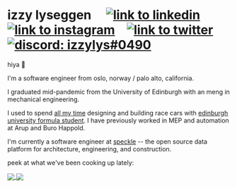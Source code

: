 # izzy lyseggen &nbsp;&nbsp;&nbsp; [![link to linkedin][linkedin-icon]][linkedin] &nbsp;&nbsp; [![link to instagram][insta-icon]][insta] &nbsp;&nbsp; [![link to twitter][twitter-icon]][twitter] &nbsp;&nbsp; [![discord: izzylys#0490][discord-icon]][discord]

hiya 👋

I'm a software engineer from oslo, norway / palo alto, california.

I graduated mid-pandemic from the University of Edinburgh with an meng in mechanical engineering. 

I used to spend [all my time](https://www.eng.ed.ac.uk/about/news/20200625/women-engineering-edinburgh-university-formula-student) designing and building race cars with [edinburgh university formula student](https://eufs.eusa.ed.ac.uk/ai). I have previously worked in MEP and automation at Arup and Buro Happold.

I'm currently a software engineer at [speckle](https://speckle.systems/) -- the open source data platform for architecture, engineering, and construction.

peek at what we've been cooking up lately:

<a href="https://github.com/specklesystems/speckle-sharp">
  <img align="center" src="https://github-readme-stats.vercel.app/api/pin/?username=specklesystems&repo=speckle-sharp&theme=tokyonight" />
</a>
<a href="https://github.com/specklesystems/speckle-server">
  <img align="center" src="https://github-readme-stats.vercel.app/api/pin/?username=specklesystems&repo=speckle-server&theme=tokyonight" />
</a>

[linkedin-icon]: https://user-images.githubusercontent.com/7717434/99145497-508f7d00-2667-11eb-9651-ce3e73f56190.png
[insta-icon]: https://user-images.githubusercontent.com/7717434/99145498-51281380-2667-11eb-807e-dcf5f989bba7.png
[twitter-icon]: https://user-images.githubusercontent.com/7717434/99145499-51c0aa00-2667-11eb-95df-1b987c9a2c9d.png
[discord-icon]: https://user-images.githubusercontent.com/7717434/99145885-69e5f880-266a-11eb-9d1b-8ec9244a2aa3.png
[battlenet-icon]: https://user-images.githubusercontent.com/7717434/99145983-a108d980-266b-11eb-8041-10f17b91aaf0.png

[linkedin]: https://www.linkedin.com/in/izzy-lyseggen/ "check out my linkedin"
[insta]: https://www.instagram.com/izzy.lys/ "izzy.lys on instagram"
[twitter]: https://twitter.com/izzylys "@izzylys on twitter"
[discord]: https://discord.com/users/544419487005540363 "izzylys#0490 - link doesn't work as discord doesn't have profile links"
